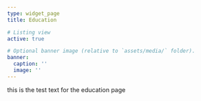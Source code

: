 ```yaml
---
type: widget_page
title: Education

# Listing view
active: true

# Optional banner image (relative to `assets/media/` folder).
banner:
  caption: ''
  image: ''
---
```

this is the test text for the education page